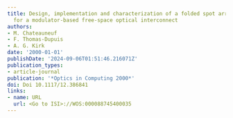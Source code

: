 ```yaml
---
title: Design, implementation and characterization of a folded spot array generator
  for a modulator-based free-space optical interconnect
authors:
- M. Chateauneuf
- F. Thomas-Dupuis
- A. G. Kirk
date: '2000-01-01'
publishDate: '2024-09-06T01:51:46.216071Z'
publication_types:
- article-journal
publication: '*Optics in Computing 2000*'
doi: Doi 10.1117/12.386841
links:
- name: URL
  url: <Go to ISI>://WOS:000088745400035
---
```

